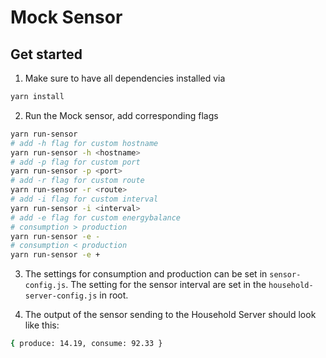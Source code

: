 # Mock Sensor

## Get started

1. Make sure to have all dependencies installed via

```bash
yarn install
```

2. Run the Mock sensor, add corresponding flags

```bash
yarn run-sensor
# add -h flag for custom hostname
yarn run-sensor -h <hostname>
# add -p flag for custom port
yarn run-sensor -p <port>
# add -r flag for custom route
yarn run-sensor -r <route>
# add -i flag for custom interval
yarn run-sensor -i <interval>
# add -e flag for custom energybalance
# consumption > production
yarn run-sensor -e -
# consumption < production
yarn run-sensor -e +
```

3. The settings for consumption and production can be set in `sensor-config.js`.
   The setting for the sensor interval are set in the `household-server-config.js` in root.

4. The output of the sensor sending to the Household Server should look like this:

```bash
{ produce: 14.19, consume: 92.33 }
```
